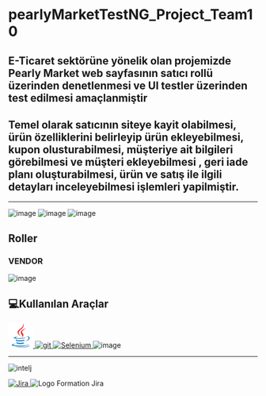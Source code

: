 # pearlyMarketTestNG_Project_Team10
## E-Ticaret sektörüne yönelik olan projemizde Pearly Market web sayfasının satıcı rollü üzerinden denetlenmesi ve  UI testler üzerinden test edilmesi amaçlanmiştir
## Temel olarak satıcının siteye kayit olabilmesi, ürün özelliklerini belirleyip ürün ekleyebilmesi, kupon olusturabilmesi, müşteriye ait bilgileri görebilmesi ve müşteri ekleyebilmesi , geri iade planı oluşturabilmesi, ürün ve satış ile  ilgili detayları inceleyebilmesi  işlemleri yapilmiştir.

<hr/>

![image](https://user-images.githubusercontent.com/113845829/197849522-44900b39-f9ad-4e01-ba95-229ae8904b5c.png)
![image](https://user-images.githubusercontent.com/113845829/197849656-f7a5f977-4221-4a9d-9ee0-569628219478.png)
![image](https://user-images.githubusercontent.com/113845829/197850071-a9c2bc7c-4188-4261-ba5a-b874ad18b02e.png)




## Roller

### VENDOR

![image](https://user-images.githubusercontent.com/113845829/197849250-3d516fe3-efeb-4d6f-a2e0-c20deec27fb7.png)







## 💻Kullanılan Araçlar

<p align="left">

<a href="https://www.java.com" target="_blank" rel="noreferrer"> <img src="https://raw.githubusercontent.com/devicons/devicon/master/icons/java/java-original.svg" alt="java" width="50" height="50"/> </a>
<a href="https://git-scm.com/" target="_blank" rel="noreferrer"> <img src="https://www.vectorlogo.zone/logos/git-scm/git-scm-icon.svg" alt="git" width="40" height="40"/> </a>
<a href="https://www.selenium.com" target="_blank" rel="noreferrer"> <img src="https://camo.githubusercontent.com/4b95df4d6ca7a01afc25d27159804dc5a7d0df41d8131aaf50c9f84847dfda21/68747470733a2f2f73656c656e69756d2e6465762f696d616765732f73656c656e69756d5f6c6f676f5f7371756172655f677265656e2e706e67" alt="Selenium" width="50" height="50"/> </a>
![image](https://user-images.githubusercontent.com/113845829/197851220-450aa4aa-d452-4d8b-85e3-17d47f7919b5.png)




</p>
<hr/>
<p align="left >

<a href="https://www.intelj.com" target="_blank" rel="noreferrer"> <img src="https://encrypted-tbn0.gstatic.com/images?q=tbn:ANd9GcQak-N8W03mK25slV1lwM80i0y1obRPPJOaLA&usqp=CAU" alt="intelj" width="80" height="40"/> </a>


<a href="https://www.jira.com" target="_blank" rel="noreferrer"> <img src="https://yardimmasasi.atilim.edu.tr/images/atlassian-jira-logo-large.png" alt="Jira" width="80" height="40"/> </a>
<img width="200" height="175" src="https://www.ambient-it.net/wp-content/uploads/2022/04/Logo-Jira-200x175-2.png" alt="Logo Formation Jira" title="" class="wp-image-48324 entered lazyloaded" data-lazy-src="https://www.ambient-it.net/wp-content/uploads/2022/04/Logo-Jira-200x175-2.png" data-ll-status="loaded">


